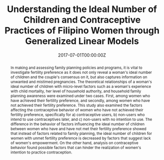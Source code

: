 ---
abstract: In making and assessing family planning policies and programs, it is vital to investigate fertility preference as it does not only reveal a woman's ideal number of children and the couple's consensus on it, but also captures information on unwanted and mistimed pregnancies. The theoretical relationships of a woman's ideal number of children with micro-level factors such as a woman's experience with child mortality, her level of household authority, and household family planning awareness were examined under two cases. First, among women who have achieved their fertility preference, and secondly, among women who have not achieved their fertility preference. This study also examined the factors affecting the contraceptive behavior of women who have not achieved their fertility preference, specifically for a) contraceptive users, b) non-users who intend to use contraceptives later, and c) non-users with no intention to use. The difference in the behavior of factors influencing the ideal number of children between women who have and have not met their fertility preference showed that instead of factors related to family planning, the ideal number of children for women with unmet fertility preference is decreased by factors that suggest lack of women's empowerment. On the other hand, analysis on contraceptive behavior found possible factors that can hinder the realization of women's intention to practice contraception.
authors:
- admin
- Patricia Donato
date: "2017-07-01T00:00:00Z"
doi: ""
featured: true
image:
  caption: 'Image credit: [**Unsplash**](https://unsplash.com/photos/pLCdAaMFLTE)'
  focal_point: ""
  preview_only: true
links:
- name: PSAI
  url: http://www.psai.ph/tps_details.php?id=103
#projects:
#- internal-project
publication: In *The Philippine Statistician, vol. 66, no. 2*
publication_short: In *The Philippine Statistician, vol. 66, no. 2*
publication_types:
- "1"
publishDate: "2017-01-01T00:00:00Z"
#slides: example
summary: Lorem ipsum dolor sit amet, consectetur adipiscing elit. Duis posuere tellus
  ac convallis placerat. Proin tincidunt magna sed ex sollicitudin condimentum.
tags:
- Published Papers
title: Understanding the Ideal Number of Children and Contraceptive Practices of Filipino Women through Generalized Linear Models
#url_code: '#'
#url_dataset: '#'
#url_pdf: http://eprints.soton.ac.uk/352095/1/Cushen-IMV2013.pdf
#url_poster: '/featured.png'
#url_project: ""
#url_slides: ""
#url_source: '#'
#url_video: '#'
---
